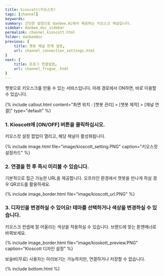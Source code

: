```yaml
---
title: kioscott(키오스캇)
tags: [channel]
keywords: 
summary: 간단한 설정으로 danbee.Ai에서 제공하는 키오스크 채널입니다.
sidebar: danbee_doc_sidebar
permalink: channel_kioscott.html
folder: danbeeDoc
previous: {
    title: 챗봇 채널 연계 설정,
    url: channel_connection_settings.html
}
next: {
    title: 프로그 연결설정,
    url: channel_frogue_.html
}
---
```



챗봇으로 키오스크를 만들 수 있는 서비스입니다. 아래 경로에서 ON하면, 바로 이용할 수 있습니다.

{% include callout.html content="화면 위치 : [챗봇 관리] > [챗봇 제작] > [채널 연결]" type="default" %}

### 1. Kioscott에 [ON/OFF] 버튼을 클릭하십시오.

키오스캇 설정 팝업이 열리고, 해당 채널이 활성화됩니다.

{% include image.html file="image/kioscott_setting.PNG"  caption="키오스캇 설정카드" %}

### 2. 연결을 한 후 즉시 미리볼 수 있습니다.
기본적으로 접근 가능한 URL을 제공합니다. 오프라인 환경에서 챗봇을 만나게 하실 경우 QR코드를 활용하세요.

{% include image_border.html file="image/kioscott_url.PNG" %}

### 3. 디자인을 변경하실 수 있어요! 테마를 선택하거나 색상을 변경하실 수 있습니다.

키오스크 컨셉에 잘 어울리는 색상을 적용하실 수 있습니다.
브랜드에 맞는 톤앤매너로 바꿔보세요.

{% include image_border.html file="image/kioskott_preview.PNG"  caption="Kioscott 디자인 설정" %}

보슬비(무료) 사용자는 미리보기는 가능하지만, 연결하거나 저장할 수 없습니다.


{% include bottom.html %}
 
